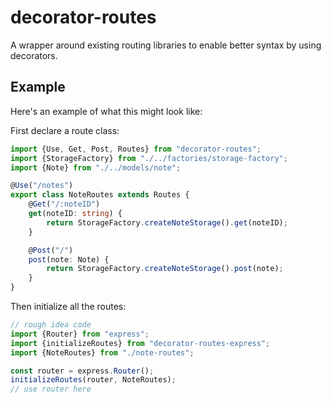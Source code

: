 decorator-routes
================

A wrapper around existing routing libraries to enable better syntax by using decorators.

## Example

Here's an example of what this might look like:

First declare a route class:

```typescript
import {Use, Get, Post, Routes} from "decorator-routes";
import {StorageFactory} from "./../factories/storage-factory";
import {Note} from "./../models/note";

@Use("/notes")
export class NoteRoutes extends Routes {
    @Get("/:noteID")
    get(noteID: string) {
        return StorageFactory.createNoteStorage().get(noteID);
    }

    @Post("/")
    post(note: Note) {
        return StorageFactory.createNoteStorage().post(note);
    }
}
```

Then initialize all the routes:

```typescript
// rough idea code
import {Router} from "express";
import {initializeRoutes} from "decorator-routes-express";
import {NoteRoutes} from "./note-routes";

const router = express.Router();
initializeRoutes(router, NoteRoutes);
// use router here
```